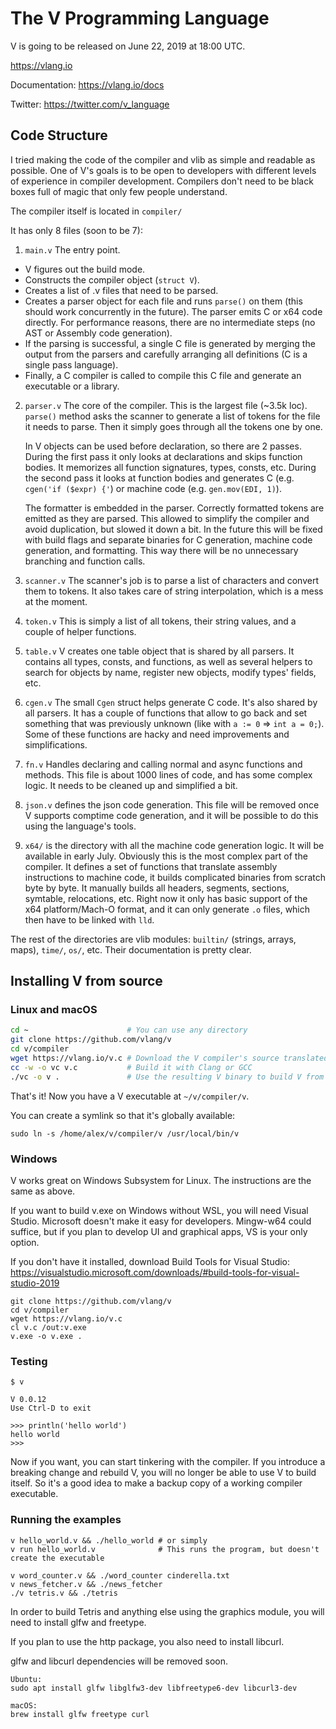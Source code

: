 # The V Programming Language

V is going to be released on June 22, 2019 at 18:00 UTC. 

https://vlang.io

Documentation: https://vlang.io/docs

Twitter: https://twitter.com/v_language


## Code Structure

I tried making the code of the compiler and vlib as simple and readable as possible. One of V's goals is to be open to developers with different levels of experience in compiler development. Compilers don't need to be black boxes full of magic that only few people understand.

The compiler itself is located in `compiler/`

It has only 8 files (soon to be 7):

1. `main.v` The entry point. 
- V figures out the build mode.
- Constructs the compiler object (`struct V`).
- Creates a list of .v files that need to be parsed.
- Creates a parser object for each file and runs `parse()` on them (this should work concurrently in the future). The parser emits C or x64 code directly. For performance reasons, there are no intermediate steps (no AST or Assembly code generation).
- If the parsing is successful, a single C file is generated by merging the output from the parsers and carefully arranging all definitions (C is a single pass language).
- Finally, a C compiler is called to compile this C file and generate an executable or a library.

2. `parser.v` The core of the compiler. This is the largest file (~3.5k loc). `parse()` method asks the scanner to generate a list of tokens for the file it needs to parse. Then it simply goes through all the tokens one by one.

   In V objects can be used before declaration, so there are 2 passes. During the first pass it only looks at declarations and skips function bodies. It memorizes all function signatures, types, consts, etc. During the second pass it looks at function bodies and generates C  (e.g. `cgen('if ($expr) {'`) or machine code (e.g. `gen.mov(EDI, 1)`).

   The formatter is embedded in the parser. Correctly formatted tokens are emitted as they are parsed. This allowed to simplify the compiler and avoid duplication, but slowed it down a bit. In the future this will be fixed with build flags and separate binaries for C generation, machine code generation, and formatting. This way there will be no unnecessary branching and function calls.
   
3. `scanner.v` The scanner's job is to parse a list of characters and convert them to tokens. It also takes care of string interpolation, which is a mess at the moment.

4. `token.v` This is simply a list of all tokens, their string values, and a couple of helper functions.

5. `table.v` V creates one table object that is shared by all parsers. It contains all types, consts, and functions, as well as several helpers to search for objects by name, register new objects, modify types' fields, etc.

6. `cgen.v` The small `Cgen` struct helps generate C code. It's also shared by all parsers. It has a couple of functions that allow to go back and set something that was previously unknown (like with `a := 0` => `int a = 0;`). Some of these functions are hacky and need improvements and simplifications.

7. `fn.v` Handles declaring and calling normal and async functions and methods. This file is about 1000 lines of code, and has some complex logic. It needs to be cleaned up and simplified a bit.

8. `json.v` defines the json code generation. This file will be removed once V supports comptime code generation, and it will be possible to do this using the language's tools.

9. `x64/` is the directory with all the machine code generation logic. It will be available in early July. Obviously this is the most complex part of the compiler. It defines a set of functions that translate assembly instructions to machine code, it builds complicated binaries from scratch byte by byte. It manually builds all headers, segments, sections, symtable, relocations, etc. Right now it only has basic support of the x64 platform/Mach-O format, and it can only generate `.o` files, which then have to be linked with `lld`. 

The rest of the directories are vlib modules: `builtin/` (strings, arrays, maps), `time/`, `os/`, etc. Their documentation is pretty clear.


## Installing V from source

### Linux and macOS

```bash
cd ~                      # You can use any directory
git clone https://github.com/vlang/v
cd v/compiler
wget https://vlang.io/v.c # Download the V compiler's source translated to C
cc -w -o vc v.c           # Build it with Clang or GCC
./vc -o v .               # Use the resulting V binary to build V from V source
```

That's it! Now you have a V executable at `~/v/compiler/v`.

You can create a symlink so that it's globally available:

```
sudo ln -s /home/alex/v/compiler/v /usr/local/bin/v
```

### Windows

V works great on Windows Subsystem for Linux. The instructions are the same as above.

If you want to build v.exe on Windows without WSL, you will need Visual Studio. Microsoft doesn't make it easy for developers.  Mingw-w64 could suffice, but if you plan to develop UI and graphical apps, VS is your only option.

If you don't have it installed, download Build Tools for Visual Studio: https://visualstudio.microsoft.com/downloads/#build-tools-for-visual-studio-2019

```
git clone https://github.com/vlang/v
cd v/compiler
wget https://vlang.io/v.c 
cl v.c /out:v.exe
v.exe -o v.exe .
```


### Testing

```
$ v

V 0.0.12
Use Ctrl-D to exit

>>> println('hello world')
hello world
>>>
```

Now if you want, you can start tinkering with the compiler. If you introduce a breaking change and rebuild V, you will no longer be able to use V to build itself. So it's a good idea to make a backup copy of a working compiler executable.


### Running the examples

```
v hello_world.v && ./hello_world # or simply
v run hello_world.v              # This runs the program, but doesn't create the executable

v word_counter.v && ./word_counter cinderella.txt
v news_fetcher.v && ./news_fetcher
./v tetris.v && ./tetris
```

In order to build Tetris and anything else using the graphics module, you will need to install glfw and freetype.

If you plan to use the http package, you also need to install libcurl.

glfw and libcurl dependencies will be removed soon.

```
Ubuntu:
sudo apt install glfw libglfw3-dev libfreetype6-dev libcurl3-dev

macOS:
brew install glfw freetype curl
```
